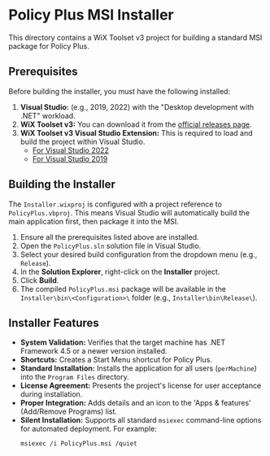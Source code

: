 # Policy Plus MSI Installer

This directory contains a WiX Toolset v3 project for building a standard MSI package for Policy Plus.

## Prerequisites

Before building the installer, you must have the following installed:

1.  **Visual Studio:** (e.g., 2019, 2022) with the "Desktop development with .NET" workload.
2.  **WiX Toolset v3:** You can download it from the [official releases page](https://wixtoolset.org/releases/).
3.  **WiX Toolset v3 Visual Studio Extension:** This is required to load and build the project within Visual Studio.
    *   [For Visual Studio 2022](https://marketplace.visualstudio.com/items?itemName=WixToolset.WixToolsetVisualStudio2022Extension)
    *   [For Visual Studio 2019](https://marketplace.visualstudio.com/items?itemName=WixToolset.WixToolsetVisualStudio2019Extension)

## Building the Installer

The `Installer.wixproj` is configured with a project reference to `PolicyPlus.vbproj`. This means Visual Studio will automatically build the main application first, then package it into the MSI.

1.  Ensure all the prerequisites listed above are installed.
2.  Open the `PolicyPlus.sln` solution file in Visual Studio.
3.  Select your desired build configuration from the dropdown menu (e.g., `Release`).
4.  In the **Solution Explorer**, right-click on the **Installer** project.
5.  Click **Build**.
6.  The compiled `PolicyPlus.msi` package will be available in the `Installer\bin\<Configuration>\` folder (e.g., `Installer\bin\Release\`).

## Installer Features

*   **System Validation:** Verifies that the target machine has .NET Framework 4.5 or a newer version installed.
*   **Shortcuts:** Creates a Start Menu shortcut for Policy Plus.
*   **Standard Installation:** Installs the application for all users (`perMachine`) into the `Program Files` directory.
*   **License Agreement:** Presents the project's license for user acceptance during installation.
*   **Proper Integration:** Adds details and an icon to the 'Apps & features' (Add/Remove Programs) list.
*   **Silent Installation:** Supports all standard `msiexec` command-line options for automated deployment. For example:
    ```shell
    msiexec /i PolicyPlus.msi /quiet
    ```
